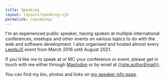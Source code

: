 ```yaml
---
title: Speaking
layout: layouts/speaking.njk
permalink: /speaking/
---
```


I'm an experienced public speaker, having spoken at multiple international conferences, meetups and other events on various topics to do with the web and software development. I also organised and hosted almost every [LeedsJS](https://leedsjs.com) event from March 2016 until August 2021.

<!-- excerpt -->

If you'd like me to speak at or MC your conference or event, please get in touch with me either through [Mastodon](https://indieweb.social/@CodeFoodPixels) or by email at [{{site.authorEmail}}](mailto:{{site.authorEmail}}).

You can find my bio, photos and links on [my speaker info page](/speaking/info).
